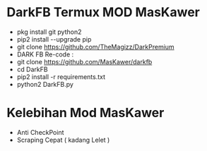 # DarkFB Termux MOD MasKawer

- pkg install git python2
- pip2 install --upgrade pip
- git clone https://github.com/TheMagizz/DarkPremium
- DARK FB Re-code :
- git clone https://github.com/MasKawer/darkfb
- cd DarkFB
- pip2 install -r requirements.txt
- python2 DarkFB.py

# Kelebihan Mod MasKawer
- Anti CheckPoint
- Scraping Cepat ( kadang Lelet )
